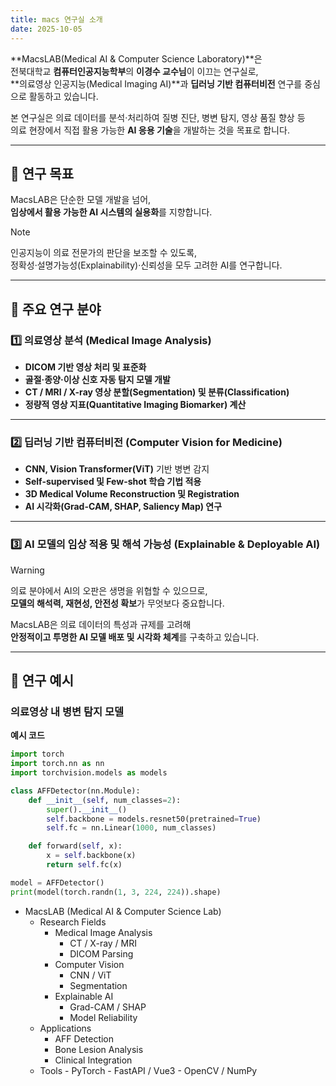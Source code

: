 ```yaml
---
title: macs 연구실 소개
date: 2025-10-05
---
```


<div class="text-justify">

**MacsLAB(Medical AI & Computer Science Laboratory)**은  
전북대학교 **컴퓨터인공지능학부**의 **이경수 교수님**이 이끄는 연구실로,  
**의료영상 인공지능(Medical Imaging AI)**과 **딥러닝 기반 컴퓨터비전** 연구를 중심으로 활동하고 있습니다.

본 연구실은 의료 데이터를 분석·처리하여 질병 진단, 병변 탐지, 영상 품질 향상 등  
의료 현장에서 직접 활용 가능한 **AI 응용 기술**을 개발하는 것을 목표로 합니다.

---

## 🎯 연구 목표

MacsLAB은 단순한 모델 개발을 넘어,  
**임상에서 활용 가능한 AI 시스템의 실용화**를 지향합니다.

> [!NOTE]
> 인공지능이 의료 전문가의 판단을 보조할 수 있도록,  
> 정확성·설명가능성(Explainability)·신뢰성을 모두 고려한 AI를 연구합니다.

---

## 🧬 주요 연구 분야

### 1️⃣ 의료영상 분석 (Medical Image Analysis)

- **DICOM 기반 영상 처리 및 표준화**
- **골절·종양·이상 신호 자동 탐지 모델 개발**
- **CT / MRI / X-ray 영상 분할(Segmentation) 및 분류(Classification)**
- **정량적 영상 지표(Quantitative Imaging Biomarker) 계산**

---

### 2️⃣ 딥러닝 기반 컴퓨터비전 (Computer Vision for Medicine)

- **CNN, Vision Transformer(ViT)** 기반 병변 감지
- **Self-supervised 및 Few-shot 학습 기법 적용**
- **3D Medical Volume Reconstruction 및 Registration**
- **AI 시각화(Grad-CAM, SHAP, Saliency Map) 연구**

---

### 3️⃣ AI 모델의 임상 적용 및 해석 가능성 (Explainable & Deployable AI)

> [!WARNING]
> 의료 분야에서 AI의 오판은 생명을 위협할 수 있으므로,  
> **모델의 해석력, 재현성, 안전성 확보**가 무엇보다 중요합니다.

MacsLAB은 의료 데이터의 특성과 규제를 고려해  
**안정적이고 투명한 AI 모델 배포 및 시각화 체계**를 구축하고 있습니다.

---

## 🧩 연구 예시

### 의료영상 내 병변 탐지 모델

**예시 코드**

```python
import torch
import torch.nn as nn
import torchvision.models as models

class AFFDetector(nn.Module):
    def __init__(self, num_classes=2):
        super().__init__()
        self.backbone = models.resnet50(pretrained=True)
        self.fc = nn.Linear(1000, num_classes)

    def forward(self, x):
        x = self.backbone(x)
        return self.fc(x)

model = AFFDetector()
print(model(torch.randn(1, 3, 224, 224)).shape)
```

- MacsLAB (Medical AI & Computer Science Lab)
  - Research Fields
    - Medical Image Analysis
      - CT / X-ray / MRI
      - DICOM Parsing
    - Computer Vision
      - CNN / ViT
      - Segmentation
    - Explainable AI
      - Grad-CAM / SHAP
      - Model Reliability
  - Applications
    - AFF Detection
    - Bone Lesion Analysis
    - Clinical Integration
  - Tools - PyTorch - FastAPI / Vue3 - OpenCV / NumPy
  </div>
